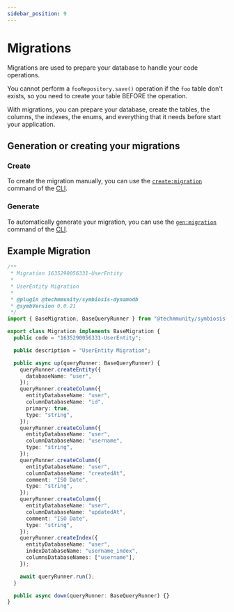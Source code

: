 ```yaml
---
sidebar_position: 9
---
```


# Migrations

Migrations are used to prepare your database to handle your code operations.

You cannot perform a `fooRepository.save()` operation if the `foo` table don't exists, so you need to create your table BEFORE the operation.

With migrations, you can prepare your database, create the tables, the columns, the indexes, the enums, and everything that it needs before start your application.

## Generation or creating your migrations

### Create

To create the migration manually, you can use the [`create:migration`](./cli#createmigration) command of the [CLI](./cli).

### Generate

To automatically generate your migration, you can use the [`gen:migration`](./cli#genmigration) command of the [CLI](./cli).

## Example Migration

```ts
/**
 * Migration 1635290056331-UserEntity
 *
 * UserEntity Migration
 *
 * @plugin @techmmunity/symbiosis-dynamodb
 * @symbVersion 0.0.21
 */
import { BaseMigration, BaseQueryRunner } from "@techmmunity/symbiosis-cli";

export class Migration implements BaseMigration {
  public code = "1635290056331-UserEntity";

  public description = "UserEntity Migration";

  public async up(queryRunner: BaseQueryRunner) {
    queryRunner.createEntity({
      databaseName: "user",
    });
    queryRunner.createColumn({
      entityDatabaseName: "user",
      columnDatabaseName: "id",
      primary: true,
      type: "string",
    });
    queryRunner.createColumn({
      entityDatabaseName: "user",
      columnDatabaseName: "username",
      type: "string",
    });
    queryRunner.createColumn({
      entityDatabaseName: "user",
      columnDatabaseName: "createdAt",
      comment: "ISO Date",
      type: "string",
    });
    queryRunner.createColumn({
      entityDatabaseName: "user",
      columnDatabaseName: "updatedAt",
      comment: "ISO Date",
      type: "string",
    });
    queryRunner.createIndex({
      entityDatabaseName: "user",
      indexDatabaseName: "username_index",
      columnsDatabaseNames: ["username"],
    });

    await queryRunner.run();
  }

  public async down(queryRunner: BaseQueryRunner) {}
}
```
